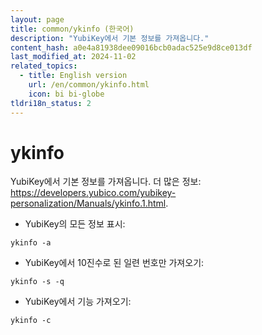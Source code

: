 ```yaml
---
layout: page
title: common/ykinfo (한국어)
description: "YubiKey에서 기본 정보를 가져옵니다."
content_hash: a0e4a81938dee09016bcb0adac525e9d8ce013df
last_modified_at: 2024-11-02
related_topics:
  - title: English version
    url: /en/common/ykinfo.html
    icon: bi bi-globe
tldri18n_status: 2
---
```

# ykinfo

YubiKey에서 기본 정보를 가져옵니다.
더 많은 정보: <https://developers.yubico.com/yubikey-personalization/Manuals/ykinfo.1.html>.

- YubiKey의 모든 정보 표시:

`ykinfo -a`

- YubiKey에서 10진수로 된 일련 번호만 가져오기:

`ykinfo -s -q`

- YubiKey에서 기능 가져오기:

`ykinfo -c`

